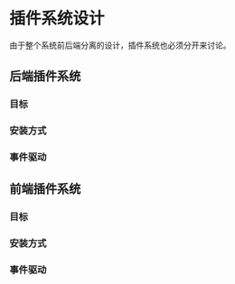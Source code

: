 # 插件系统设计
由于整个系统前后端分离的设计，插件系统也必须分开来讨论。
## 后端插件系统
### 目标
### 安装方式
### 事件驱动
## 前端插件系统
### 目标
### 安装方式
### 事件驱动